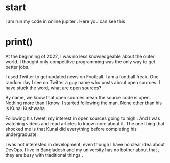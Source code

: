# start 
I am run my code in online jupiter . Here you can see this 

# print()

At the beginning of 2022, I was no less knowledgeable about the outer world. I thought only competitive programming was the only way to get better jobs. 

I used Twitter to get updated news on Football. I am a football freak. One random day I see  on Twitter a guy name who posts about open sources. I have stuck the word, what are open sources?

By name, we know that open sources mean the source code is open. Nothing more than I know. I started following the man. None other than his is Kunal Kushwaha .

Following his tweet, my interest in open sources going to high . And I was watching videos and read articles to know more about it. The one thing that shocked me is that Kunal did everything before completing his undergraduate. 

I was not interested in development, even though I have no clear idea about DevOps. I live in Bangladesh and my university has no bother about that , they are busy with traditional things . 
